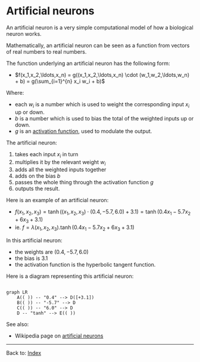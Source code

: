 # Artificial neurons

An artificial neuron is a very simple computational model of how a biological neuron works.

Mathematically, an artificial neuron can be seen as a function from vectors of real numbers to real numbers.

The function underlying an artificial neuron has the following form:
- $f(x_1,x_2,\ldots,x_n) = g((x_1,x_2,\ldots,x_n) \cdot (w_1,w_2,\ldots,w_n) + b) = g(\sum_{i=1}^{n} x_i w_i + b)$

Where:
- each $w_i$ is a number which is used to weight the corresponding input $x_i$ up or down.
- $b$ is a number which is used to bias the total of the weighted inputs up or down.
- $g$ is an [activation function](activation_functions.md), used to modulate the output.

The artificial neuron: 
1. takes each input $x_i$ in turn
2. multiplies it by the relevant weight $w_i$
3. adds all the weighted inputs together
4. adds on the bias $b$
5. passes the whole thing through the activation function $g$
6. outputs the result.

Here is an example of an artificial neuron:
- $f(x_1,x_2,x_3) = \tanh((x_1,x_2,x_3) \cdot (0.4,-5.7,6.0) + 3.1) = \tanh(0.4x_1 - 5.7x_2 + 6x_3 + 3.1)$
- ie. $f = \lambda(x_1,x_2,x_3).\tanh(0.4x_1 - 5.7x_2 + 6x_3 + 3.1)$

In this artificial neuron:
- the weights are $(0.4,-5.7,6.0)$
- the bias is $3.1$
- the activation function is the hyperbolic tangent function.

Here is a diagram representing this artificial neuron:

```mermaid

graph LR
    A(( )) -- "0.4" --> D([+3.1])
    B(( )) -- "-5.7" --> D
    C(( )) -- "6.0" --> D
    D -- "tanh" --> E(( ))
```

See also:
- Wikipedia page on [artificial neurons](https://en.wikipedia.org/wiki/Artificial_neuron)

----

Back to: [Index](index.md)
